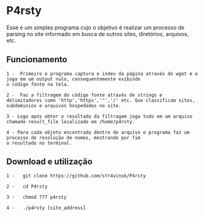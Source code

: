 # P4rsty

   Esse é um simples programa cujo o objetivo é realizar um processo de parsing no site informado em busca de outros sites, diretórios, arquivos, etc.

## Funcionamento
    
    1 -  Primeiro o programa captura o index da página através do wget e o joga em um output nulo, consequentemente exibindo
    o código fonte na tela.

    2 -  Faz a filtragem do código fonte através de strings e delimitadores como 'http','https','"','/' etc. Que classificam sites, 
    subdominios e arquivos hospedados no site.

    3 - Logo após obter o resultado da filtragem joga tudo em um arquivo chamado result_file localizado em /home/p4rsty.

    4 - Para cada objeto encontrado dentro do arquivo o programa faz um processo de resolução de nomes, mostrando por fim
    o resultado no terminal.

## Download e utilização

    1 -   git clone https://github.com/str4vinsk/P4rsty

    2 -   cd P4rsty

    3 -   chmod 777 p4rsty

    4 -   ./p4rsty [site_address]
